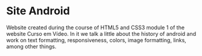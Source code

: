 # Site Android
 Website created during the course of HTML5 and CSS3 module 1 of the website Curso em Vídeo. In it we talk a little about the history of android and work on text formatting, responsiveness, colors, image formatting, links, among other things.
